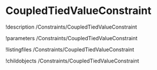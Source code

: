 <!-- MOOSE Documentation Stub: Remove this when content is added. -->

# CoupledTiedValueConstraint
!description /Constraints/CoupledTiedValueConstraint

!parameters /Constraints/CoupledTiedValueConstraint

!listingfiles /Constraints/CoupledTiedValueConstraint

!childobjects /Constraints/CoupledTiedValueConstraint
